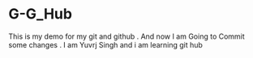 # G-G_Hub
This is my demo for my git and github .
And now I am Going to Commit some changes .
I am Yuvrj Singh and i am learning git hub
